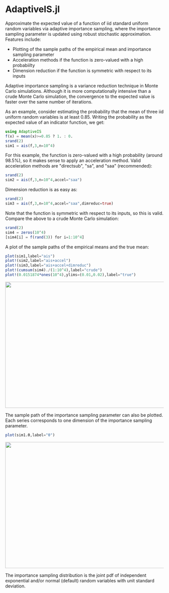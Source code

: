 # AdaptiveIS.jl

Approximate the expected value of a function of iid standard uniform random variables via adaptive importance sampling, where the importance sampling parameter is updated using robust stochastic approximation. Features include:
* Plotting of the sample paths of the empirical mean and importance sampling parameter
* Acceleration methods if the function is zero-valued with a high probabiilty
* Dimension reduction if the function is symmetric with respect to its inputs

Adaptive importance sampling is a variance reduction technique in Monte Carlo simulations. Although it is more computationally intensive than a crude Monte Carlo simulation, the convergence to the expected value is faster over the same number of iterations.

As an example, consider estimating the probability that the mean of three iid uniform random variables is at least 0.85. Writing the probability as the expected value of an indicator function, we get:

```julia
using AdaptiveIS
f(x) = mean(x)>=0.85 ? 1. : 0.
srand(2)
sim1 = ais(f,3,n=10^4)
```

For this example, the function is zero-valued with a high probability (around 98.5%), so it makes sense to apply an acceleration method. Valid acceleration methods are "directsub", "sa", and "saa" (recommended):

```julia
srand(2)
sim2 = ais(f,3,n=10^4,accel="saa")
```

Dimension reduction is as easy as:

```julia
srand(2)
sim3 = ais(f,3,n=10^4,accel="saa",dimreduc=true)
```

Note that the function is symmetric with respect to its inputs, so this is valid. Compare the above to a crude Monte Carlo simulation:

```julia
srand(2)
sim4 = zeros(10^4)
[sim4[i] = f(rand(3)) for i=1:10^4]
```

A plot of the sample paths of the empirical means and the true mean:

```julia
plot(sim1,label="ais")
plot!(sim2,label="ais+accel")
plot!(sim3,label="ais+accel+dimreduc")
plot!(cumsum(sim4)./(1:10^4),label="crude")
plot!(0.0151874*ones(10^4),ylims=(0.01,0.02),label="true")
```

<img src=https://github.com/EdgyEggplant/AdaptiveIS.jl/raw/master/images/means.PNG width=600 height=400>

The sample path of the importance sampling parameter can also be plotted. Each series corresponds to one dimension of the importance sampling parameter.

```julia
plot(sim1.θ,label="θ")
```

<img src=https://github.com/EdgyEggplant/AdaptiveIS.jl/raw/master/images/theta.PNG width=600 height=400>

The importance sampling distribution is the joint pdf of independent exponential and/or normal (default) random variables with unit standard deviation.
